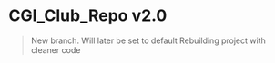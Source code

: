 # CGI_Club_Repo v2.0

> New branch. Will later be set to default
> Rebuilding project with cleaner code

